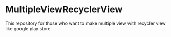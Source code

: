 # MultipleViewRecyclerView

This repository for those who want to make multiple view with recycler view like google play store.
